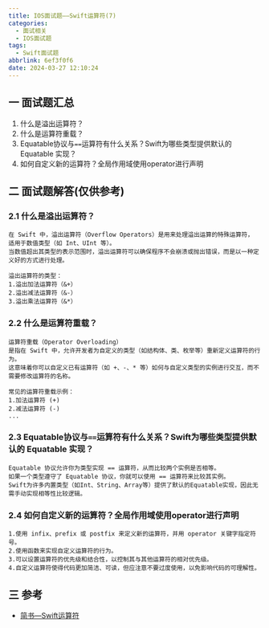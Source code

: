 ```yaml
---
title: IOS面试题——Swift运算符(7)
categories:
  - 面试相关
  - IOS面试题
tags:
  - Swift面试题
abbrlink: 6ef3f0f6
date: 2024-03-27 12:10:24
---
```

## 一 面试题汇总

1. 什么是溢出运算符？
2. 什么是运算符重载？
3. Equatable协议与`==`运算符有什么关系？Swift为哪些类型提供默认的 Equatable 实现？
4. 如何自定义新的运算符？全局作用域使用operator进行声明<!--more-->

## 二 面试题解答(仅供参考)

### 2.1 什么是溢出运算符？

```
在 Swift 中，溢出运算符（Overflow Operators）是用来处理溢出运算的特殊运算符，
适用于数值类型（如 Int、UInt 等）。
当数值超出其类型的表示范围时，溢出运算符可以确保程序不会崩溃或抛出错误，而是以一种定义好的方式进行处理。

溢出运算符的类型：
1.溢出加法运算符（&+）
2.溢出减法运算符（&-）
3.溢出乘法运算符（&*）
```

### 2.2 什么是运算符重载？

```
运算符重载（Operator Overloading）
是指在 Swift 中，允许开发者为自定义的类型（如结构体、类、枚举等）重新定义运算符的行为。
这意味着你可以自定义已有运算符（如 +、-、* 等）如何与自定义类型的实例进行交互，而不需要修改运算符的名称。

常见的运算符重载示例：
1.加法运算符 (+)
2.减法运算符 (-)
...
```

### 2.3 Equatable协议与`==`运算符有什么关系？Swift为哪些类型提供默认的 Equatable 实现？

```
Equatable 协议允许你为类型实现 == 运算符，从而比较两个实例是否相等。
如果一个类型遵守了 Equatable 协议，你就可以使用 == 运算符来比较其实例。
Swift为许多内置类型（如Int、String、Array等）提供了默认的Equatable实现，因此无需手动实现相等性比较逻辑。
```

### 2.4 如何自定义新的运算符？全局作用域使用operator进行声明

```
1.使用 infix、prefix 或 postfix 来定义新的运算符，并用 operator 关键字指定符号。
2.使用函数来实现自定义运算符的行为。
3.可以设置运算符的优先级和结合性，以控制其与其他运算符的相对优先级。
4.自定义运算符使得代码更加简洁、可读，但应注意不要过度使用，以免影响代码的可理解性。
```
## 三 参考

* [简书—Swift运算符](https://www.jianshu.com/p/410f01d9e638)

